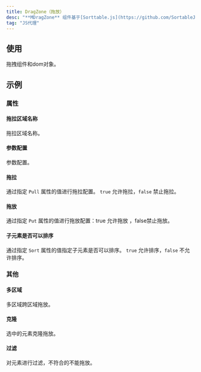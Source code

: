 ```yaml
---
title: DragZone（拖放）
desc: "**MDragZone** 组件基于[Sorttable.js](https://github.com/SortableJS/Sortable)实现的可拖放功能"
tag: "JS代理"
---
```


<app-alert type="error" content="此组件已经废弃，请使用 [MSortable](/blazor/labs/sortable) 组件。"></app-alert>

## 使用

拖拽组件和dom对象。

<masa-example file="Examples.components.drag_zone.Usage"></masa-example>

<app-alert type="info" content='使用前需要引入 `Sorttable.js`：`<script src="https://cdn.masastack.com/npm/sortable/Sortable.min.js"></script>`。'></app-alert>


## 示例

### 属性

#### 拖拉区域名称

拖拉区域名称。

<masa-example file="Examples.components.drag_zone.Group"></masa-example>

#### 参数配置

参数配置。

<masa-example file="Examples.components.drag_zone.Options"></masa-example>

#### 拖拉

通过指定 `Pull` 属性的值进行拖拉配置。 `true` 允许拖拉，`false` 禁止拖拉。

<masa-example file="Examples.components.drag_zone.Pull"></masa-example>

#### 拖放

通过指定 `Put` 属性的值进行拖放配置：true 允许拖放 ，false禁止拖放。

<masa-example file="Examples.components.drag_zone.Put"></masa-example>

#### 子元素是否可以排序

通过指定 `Sort` 属性的值指定子元素是否可以排序。 `true` 允许排序，`false` 不允许排序。

<masa-example file="Examples.components.drag_zone.Sort"></masa-example>

### 其他

#### 多区域

多区域跨区域拖放。

<masa-example file="Examples.components.drag_zone.MultiyZone"></masa-example>

#### 克隆

选中的元素克隆拖放。

<masa-example file="Examples.components.drag_zone.Clone"></masa-example>

#### 过滤

对元素进行过滤，不符合的不能拖放。

<masa-example file="Examples.components.drag_zone.Filter"></masa-example>

